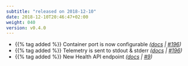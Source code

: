 ```yaml
---
subtitle: "released on 2018-12-10"
date: 2018-12-10T20:46:47+02:00
weight: 040
version: v0.4.0
---
```


- {{% tag added %}} Container port is now configurable *([docs](https://promitor.io/configuration/v0.x/#runtime) | [#196](https://github.com/tomkerkhove/promitor/issues/238))*
- {{% tag added %}} Telemetry is sent to stdout & stderr *([docs](https://promitor.io/configuration/v0.x/#logging) | [#196](https://github.com/tomkerkhove/promitor/issues/196))*
- {{% tag added %}} New Health API endpoint *([docs](https://promitor.io/operations/#health) | [#9](https://github.com/tomkerkhove/promitor/issues/9))*
